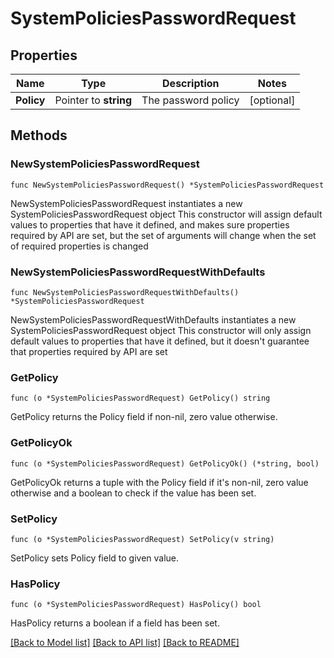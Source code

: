 # SystemPoliciesPasswordRequest

## Properties

Name | Type | Description | Notes
------------ | ------------- | ------------- | -------------
**Policy** | Pointer to **string** | The password policy | [optional] 

## Methods

### NewSystemPoliciesPasswordRequest

`func NewSystemPoliciesPasswordRequest() *SystemPoliciesPasswordRequest`

NewSystemPoliciesPasswordRequest instantiates a new SystemPoliciesPasswordRequest object
This constructor will assign default values to properties that have it defined,
and makes sure properties required by API are set, but the set of arguments
will change when the set of required properties is changed

### NewSystemPoliciesPasswordRequestWithDefaults

`func NewSystemPoliciesPasswordRequestWithDefaults() *SystemPoliciesPasswordRequest`

NewSystemPoliciesPasswordRequestWithDefaults instantiates a new SystemPoliciesPasswordRequest object
This constructor will only assign default values to properties that have it defined,
but it doesn't guarantee that properties required by API are set

### GetPolicy

`func (o *SystemPoliciesPasswordRequest) GetPolicy() string`

GetPolicy returns the Policy field if non-nil, zero value otherwise.

### GetPolicyOk

`func (o *SystemPoliciesPasswordRequest) GetPolicyOk() (*string, bool)`

GetPolicyOk returns a tuple with the Policy field if it's non-nil, zero value otherwise
and a boolean to check if the value has been set.

### SetPolicy

`func (o *SystemPoliciesPasswordRequest) SetPolicy(v string)`

SetPolicy sets Policy field to given value.

### HasPolicy

`func (o *SystemPoliciesPasswordRequest) HasPolicy() bool`

HasPolicy returns a boolean if a field has been set.


[[Back to Model list]](../README.md#documentation-for-models) [[Back to API list]](../README.md#documentation-for-api-endpoints) [[Back to README]](../README.md)


